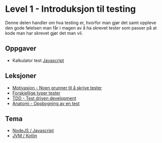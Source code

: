 Level 1 - Introduksjon til testing
==================================

Denne delen handler om hva testing er, hvorfor man gjør det samt oppleve den gode følelsen man får i magen
av å ha skrevet tester som passer på at kode man har skrevet gjør det man vil. 

Oppgaver
--------
 * Kalkulator test [Javascript](node/src/calculator.test.js)

Leksjoner
---------
 * [Motivasjon - Noen grunner til å skrive tester](lessons/01-hvorfor.md)
 * [Forskjellige typer tester](lessons/02-typer.md)
 * [TDD - Test driven development](lessons/03-tdd.md)
 * [Anatomi - Oppbygning av en test](lessons/04-anatomi.md)

Tema
----
 * [NodeJS / Javascript](node/README.md)
 * [JVM / Kotlin](jvm/README.md)